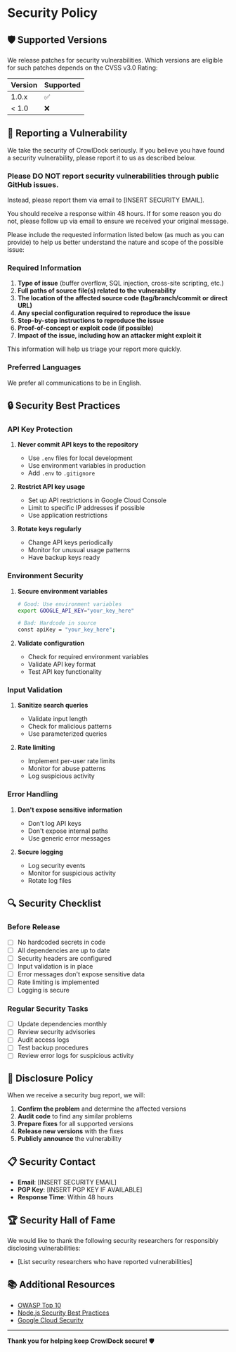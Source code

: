 # Security Policy

## 🛡️ **Supported Versions**

We release patches for security vulnerabilities. Which versions are eligible for such patches depends on the CVSS v3.0 Rating:

| Version | Supported          |
| ------- | ------------------ |
| 1.0.x   | :white_check_mark: |
| < 1.0   | :x:                |

## 🚨 **Reporting a Vulnerability**

We take the security of CrowlDock seriously. If you believe you have found a security vulnerability, please report it to us as described below.

### **Please DO NOT report security vulnerabilities through public GitHub issues.**

Instead, please report them via email to [INSERT SECURITY EMAIL].

You should receive a response within 48 hours. If for some reason you do not, please follow up via email to ensure we received your original message.

Please include the requested information listed below (as much as you can provide) to help us better understand the nature and scope of the possible issue:

### **Required Information**

1. **Type of issue** (buffer overflow, SQL injection, cross-site scripting, etc.)
2. **Full paths of source file(s) related to the vulnerability**
3. **The location of the affected source code (tag/branch/commit or direct URL)**
4. **Any special configuration required to reproduce the issue**
5. **Step-by-step instructions to reproduce the issue**
6. **Proof-of-concept or exploit code (if possible)**
7. **Impact of the issue, including how an attacker might exploit it**

This information will help us triage your report more quickly.

### **Preferred Languages**

We prefer all communications to be in English.

## 🔒 **Security Best Practices**

### **API Key Protection**

1. **Never commit API keys to the repository**
   - Use `.env` files for local development
   - Use environment variables in production
   - Add `.env` to `.gitignore`

2. **Restrict API key usage**
   - Set up API restrictions in Google Cloud Console
   - Limit to specific IP addresses if possible
   - Use application restrictions

3. **Rotate keys regularly**
   - Change API keys periodically
   - Monitor for unusual usage patterns
   - Have backup keys ready

### **Environment Security**

1. **Secure environment variables**
   ```bash
   # Good: Use environment variables
   export GOOGLE_API_KEY="your_key_here"
   
   # Bad: Hardcode in source
   const apiKey = "your_key_here";
   ```

2. **Validate configuration**
   - Check for required environment variables
   - Validate API key format
   - Test API key functionality

### **Input Validation**

1. **Sanitize search queries**
   - Validate input length
   - Check for malicious patterns
   - Use parameterized queries

2. **Rate limiting**
   - Implement per-user rate limits
   - Monitor for abuse patterns
   - Log suspicious activity

### **Error Handling**

1. **Don't expose sensitive information**
   - Don't log API keys
   - Don't expose internal paths
   - Use generic error messages

2. **Secure logging**
   - Log security events
   - Monitor for suspicious activity
   - Rotate log files

## 🔍 **Security Checklist**

### **Before Release**
- [ ] No hardcoded secrets in code
- [ ] All dependencies are up to date
- [ ] Security headers are configured
- [ ] Input validation is in place
- [ ] Error messages don't expose sensitive data
- [ ] Rate limiting is implemented
- [ ] Logging is secure

### **Regular Security Tasks**
- [ ] Update dependencies monthly
- [ ] Review security advisories
- [ ] Audit access logs
- [ ] Test backup procedures
- [ ] Review error logs for suspicious activity

## 🚀 **Disclosure Policy**

When we receive a security bug report, we will:

1. **Confirm the problem** and determine the affected versions
2. **Audit code** to find any similar problems
3. **Prepare fixes** for all supported versions
4. **Release new versions** with the fixes
5. **Publicly announce** the vulnerability

## 📋 **Security Contact**

- **Email**: [INSERT SECURITY EMAIL]
- **PGP Key**: [INSERT PGP KEY IF AVAILABLE]
- **Response Time**: Within 48 hours

## 🏆 **Security Hall of Fame**

We would like to thank the following security researchers for responsibly disclosing vulnerabilities:

- [List security researchers who have reported vulnerabilities]

## 📚 **Additional Resources**

- [OWASP Top 10](https://owasp.org/www-project-top-ten/)
- [Node.js Security Best Practices](https://nodejs.org/en/docs/guides/security/)
- [Google Cloud Security](https://cloud.google.com/security)

---

**Thank you for helping keep CrowlDock secure!** 🛡️ 